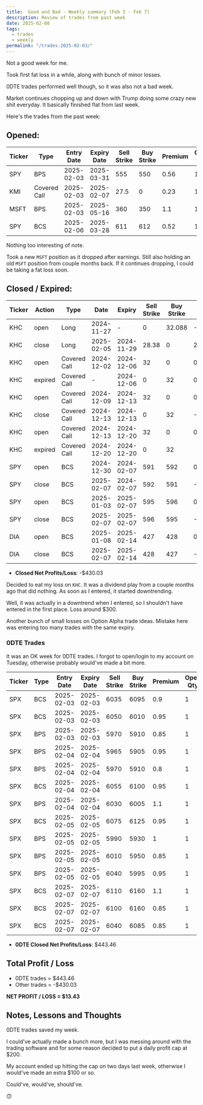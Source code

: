 ```yaml
---
title:  Good and Bad - Weekly summary (Feb 3 - Feb 7)
description: Review of trades from past week
date: 2025-02-08
tags:
  - trades
  - weekly
permalink: "/trades-2025-02-03/"
---
```


Not a good week for me.

Took first fat loss in a while, along with bunch of minor losses.

0DTE trades performed well though, so it was also not a bad week.

Market continues chopping up and down with Trump doing some crazy new shit everyday.  It basically finished flat from last week.

Here's the trades from the past week:

## Opened:

<div class="trade-table weekly full-width">

|**Ticker**|**Type**|**Entry Date**|**Expiry Date**|**Sell Strike**|**Buy Strike**|**Premium**|**Open Qty**|**Fee open**|**Net Premium**|
|---|---|---|---|---|---|---|---|---|---|
|SPY|BPS|2025-02-03|2025-03-31|555|550|0.56|1|1.42|54.58|
|KMI|Covered Call|2025-02-03|2025-02-07|27.5|0|0.23|1|1.06|21.94|
|MSFT|BPS|2025-02-03|2025-05-16|360|350|1.1|1|1.43|108.57|
|SPY|BCS|2025-02-06|2025-03-28|611|612|0.52|1|2.14|49.86|

</div>

Nothing too interesting of note.  

Took a new `MSFT` position as it dropped after earnings.  Still also holding an old `MSFT` position from couple months back.  If it continues dropping, I could be taking a fat loss soon.

## Closed / Expired:

<div class = "trade-table monthly full-width">

|**Ticker**|**Action**|**Type**|**Date**|**Expiry**|**Sell Strike**|**Buy Strike**|**Premium**|**Qty**|**Fee**|**Net**|**Profit/Loss**|
|---|---|---|---|---|---|---|---|---|---|---|---|
|KHC|open|Long|2024-11-27|-|0|32.088|-32.088|1|1|-3209.8|-$341.37|
|KHC|close|Long|2025-02-05|2024-11-29|28.38|0|28.38|1.01111|1.1|2868.43018|
|KHC|open|Covered Call|2024-12-02|2024-12-06|32|0|0.11|1|0.57|10.43|$10.43|
|KHC|expired|Covered Call|-|2024-12-06|0|32|0|1|0|0|
|KHC|open|Covered Call|2024-12-09|2024-12-13|32|0|0.17|1|1.04|15.96|$12.43|
|KHC|close|Covered Call|2024-12-13|2024-12-13|0|32|-0.02|1|1.53|-3.53|
|KHC|open|Covered Call|2024-12-13|2024-12-20|32|0|0.31|1|1.54|29.46|$29.46|
|KHC|expired|Covered Call|2024-12-20|2024-12-20|0|32||1||0|
|SPY|open|BCS|2024-12-30|2024-02-07|591|592|0.550000000000001|1|2.13|52.8700000000001|-$47.13|
|SPY|close|BCS|2025-02-07|2024-02-07|592|591|-1|1|0|-100|
|SPY|open|BCS|2025-01-03|2025-02-07|595|596|0.540000000000001|1|1.43|52.5700000000001|-$47.43|
|SPY|close|BCS|2025-02-07|2025-02-07|596|595|-1|1|0|-100|
|DIA|open|BCS|2025-01-08|2025-02-14|427|428|0.55|1|1.42|53.58|-$46.42|
|DIA|close|BCS|2025-02-07|2025-02-14|428|427|-1|1|0|-100|

</div>

- **Closed Net Profits/Loss**: -$430.03

Decided to eat my loss on `KHC`.  It was a dividend play from a couple months ago that did nothing.  As soon as I entered, it started downtrending.

Well, it was actually in a downtrend when I entered, so I shouldn't have entered in the first place. Loss around $300.

Another bunch of small losses on Option Alpha trade ideas.  Mistake here was entering too many trades with the same expiry.


### 0DTE Trades

It was an OK week for 0DTE trades. I forgot to open/login to my account on Tuesday, otherwise probably would've made a bit more.

<div class = "trade-table weekly full-width">

|**Ticker**|**Type**|**Entry Date**|**Expiry Date**|**Sell Strike**|**Buy Strike**|**Premium**|**Open Qty**|**Fee open**|**Net Premium**|**Exit Date**|**Close Cost**|**Close Qty**|**Fee close**|**Profit/Loss**|
|---|---|---|---|---|---|---|---|---|---|---|---|---|---|---|
|SPX|BCS|2025-02-03|2025-02-03|6035|6095|0.9|1|3.21|86.79|2025-02-03|-2|1|3.21|-116.42|
|SPX|BCS|2025-02-03|2025-02-03|6050|6010|0.95|1|3.21|91.79|2025-02-03|-0.25|1|1.56|65.23|
|SPX|BPS|2025-02-03|2025-02-03|5970|5910|0.85|1|3.21|81.79|2025-02-03|-0.25|1|1.56|55.23|
|SPX|BPS|2025-02-04|2025-02-04|5965|5905|0.95|1|3.21|91.79|2025-02-04|-0.25|1|3.12|63.67|
|SPX|BPS|2025-02-04|2025-02-04|5970|5910|0.8|1|3.21|76.79|2025-02-04|-0.2|1|3.12|53.67|
|SPX|BCS|2025-02-04|2025-02-04|6055|6100|0.95|1|3.21|91.79|2025-02-04|-0.25|1|1.56|65.23|
|SPX|BPS|2025-02-04|2025-02-04|6030|6005|1.1|1|3.21|106.79|2025-02-04|-0.9|1|1.66|15.13|
|SPX|BCS|2025-02-05|2025-02-05|6075|6125|0.95|1|3.21|91.79|2025-02-05|-0.25|1|1.56|65.23|
|SPX|BPS|2025-02-05|2025-02-05|5990|5930|1|1|3.21|96.79|2025-02-05|-0.3|1|3.12|63.67|
|SPX|BPS|2025-02-05|2025-02-05|6010|5950|0.85|1|3.21|81.79|2025-02-05|-0.25|1|3.12|53.67|
|SPX|BPS|2025-02-05|2025-02-05|6040|5995|0.95|1|3.21|91.79|2025-02-05|-0.65|1|3.12|23.67|
|SPX|BCS|2025-02-07|2025-02-07|6110|6160|1.1|1|3.41|106.59|2025-02-07|-0.3|1|1.556|75.034|
|SPX|BCS|2025-02-07|2025-02-07|6100|6160|0.85|1|3.12|81.88|2025-02-07|-1.75|1|1.75|-94.87|
|SPX|BCS|2025-02-07|2025-02-07|6040|6085|0.85|1|3.12|81.88|2025-02-07|-0.25|1|1.56|55.32|

</div>

- **0DTE Closed Net Profits/Loss**: $443.46



## Total Profit / Loss

+ 0DTE trades = $443.46
+ Other trades = -$430.03

**NET PROFIT / LOSS = $13.43**

## Notes, Lessons and Thoughts

0DTE trades saved my week.

I could've actually made a bunch more, but I was messing around with the trading software and for some reason decided to put a daily profit cap at $200.

My account ended up hitting the cap on two days last week, otherwise I would've made an extra $100 or so.

Could've, would've, should've.

🙃